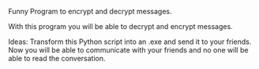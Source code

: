 Funny Program to encrypt and decrypt messages.

With this program you will be able to decrypt and encrypt messages. 

Ideas:
Transform this Python script into an .exe and send it to your friends. 
Now you will be able to communicate with your friends and no one will be able to read the conversation.
 
 
